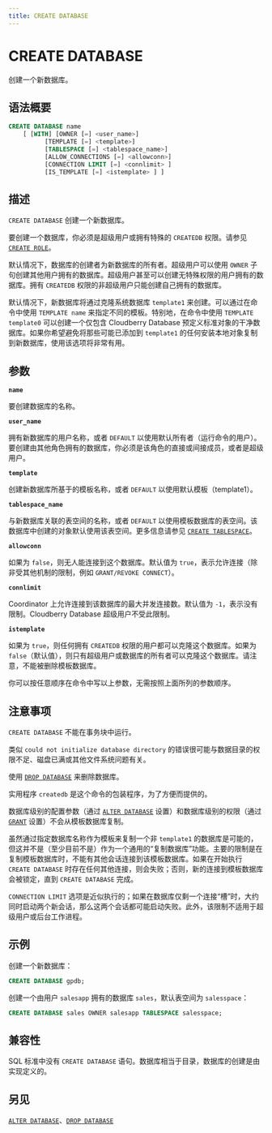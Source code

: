 ```yaml
---
title: CREATE DATABASE
---
```


# CREATE DATABASE

创建一个新数据库。

## 语法概要

```sql
CREATE DATABASE name
    [ [WITH] [OWNER [=] <user_name>]
          [TEMPLATE [=] <template>]
          [TABLESPACE [=] <tablespace_name>]
          [ALLOW_CONNECTIONS [=] <allowconn>]
          [CONNECTION LIMIT [=] <connlimit> ]
          [IS_TEMPLATE [=] <istemplate> ] ]
```

## 描述

`CREATE DATABASE` 创建一个新数据库。

要创建一个数据库，你必须是超级用户或拥有特殊的 `CREATEDB` 权限。请参见 [`CREATE ROLE`](https://github.com/cloudberrydb/cloudberrydb-site/blob/cbdb-doc-validation/docs/sql-stmts/sql-stmt-create-role.md)。

默认情况下，数据库的创建者为新数据库的所有者。超级用户可以使用 `OWNER` 子句创建其他用户拥有的数据库。超级用户甚至可以创建无特殊权限的用户拥有的数据库。拥有 `CREATEDB` 权限的非超级用户只能创建自己拥有的数据库。

默认情况下，新数据库将通过克隆系统数据库 `template1` 来创建。可以通过在命令中使用 `TEMPLATE name` 来指定不同的模板。特别地，在命令中使用 `TEMPLATE template0` 可以创建一个仅包含 Cloudberry Database 预定义标准对象的干净数据库。如果你希望避免将那些可能已添加到 `template1` 的任何安装本地对象复制到新数据库，使用该选项将非常有用。

## 参数

**`name`**

要创建数据库的名称。

**`user_name`**

拥有新数据库的用户名称，或者 `DEFAULT` 以使用默认所有者（运行命令的用户）。要创建由其他角色拥有的数据库，你必须是该角色的直接或间接成员，或者是超级用户。

**`template`**

创建新数据库所基于的模板名称，或者 `DEFAULT` 以使用默认模板（template1）。

**`tablespace_name`**

与新数据库关联的表空间的名称，或者 `DEFAULT` 以使用模板数据库的表空间。该数据库中创建的对象默认使用该表空间。更多信息请参见 [`CREATE TABLESPACE`](/i18n/zh/docusaurus-plugin-content-docs/current/sql-stmts/sql-stmt-create-tablespace.md)。

**`allowconn`**

如果为 `false`，则无人能连接到这个数据库。默认值为 `true`，表示允许连接（除非受其他机制的限制，例如 `GRANT/REVOKE CONNECT`）。

**`connlimit`**

Coordinator 上允许连接到该数据库的最大并发连接数。默认值为 `-1`，表示没有限制。Cloudberry Database 超级用户不受此限制。

**`istemplate`**

如果为 `true`，则任何拥有 `CREATEDB` 权限的用户都可以克隆这个数据库。如果为 `false`（默认值），则只有超级用户或数据库的所有者可以克隆这个数据库。请注意，不能被删除模板数据库。

你可以按任意顺序在命令中写以上参数，无需按照上面所列的参数顺序。

## 注意事项

`CREATE DATABASE` 不能在事务块中运行。

类似 `could not initialize database directory` 的错误很可能与数据目录的权限不足、磁盘已满或其他文件系统问题有关。

使用 [`DROP DATABASE`](/i18n/zh/docusaurus-plugin-content-docs/current/sql-stmts/sql-stmt-drop-database.md) 来删除数据库。

实用程序 `createdb` 是这个命令的包装程序，为了方便而提供的。

数据库级别的配置参数（通过 [`ALTER DATABASE`](/i18n/zh/docusaurus-plugin-content-docs/current/sql-stmts/sql-stmt-alter-database.md) 设置）和数据库级别的权限（通过 [`GRANT`](https://github.com/cloudberrydb/cloudberrydb-site/blob/cbdb-doc-validation/docs/sql-stmts/sql-stmt-grant.md) 设置）不会从模板数据库复制。

虽然通过指定数据库名称作为模板来复制一个非 `template1` 的数据库是可能的，但这并不是（至少目前不是）作为一个通用的“复制数据库”功能。主要的限制是在复制模板数据库时，不能有其他会话连接到该模板数据库。如果在开始执行 `CREATE DATABASE` 时存在任何其他连接，则会失败；否则，新的连接到模板数据库会被锁定，直到 `CREATE DATABASE` 完成。

`CONNECTION LIMIT` 选项是近似执行的；如果在数据库仅剩一个连接“槽”时，大约同时启动两个新会话，那么这两个会话都可能启动失败。此外，该限制不适用于超级用户或后台工作进程。

## 示例

创建一个新数据库：

```sql
CREATE DATABASE gpdb;
```

创建一个由用户 `salesapp` 拥有的数据库 `sales`，默认表空间为 `salesspace`：

```sql
CREATE DATABASE sales OWNER salesapp TABLESPACE salesspace;
```

## 兼容性

SQL 标准中没有 `CREATE DATABASE` 语句。数据库相当于目录，数据库的创建是由实现定义的。

## 另见

[`ALTER DATABASE`](/i18n/zh/docusaurus-plugin-content-docs/current/sql-stmts/sql-stmt-alter-database.md)、[`DROP DATABASE`](/i18n/zh/docusaurus-plugin-content-docs/current/sql-stmts/sql-stmt-drop-database.md)
